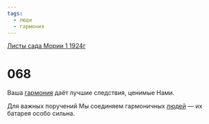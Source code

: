 ```yaml
---
tags:
  - люди
  - гармония
---
```


[Листы сада Мории 1 1924г](/agni/1924)

# 068
Ваша [гармония](/tag/#гармония) даёт лучшие следствия, ценимые Нами.   

Для важных поручений Мы соединяем гармоничных [людей](/tag/#люди) — их батарея особо сильна.   

